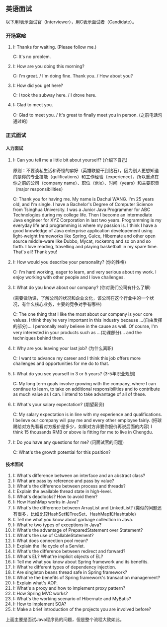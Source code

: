 ## 英语面试

以下用I表示面试官（Interviewer），用C表示面试者（Candidate）。

### 开场寒暄

1. I: Thanks for waiting. (Please follow me.)

   C: It's no problem.

2. I: How are you doing this morning?

   C: I'm great. / I'm doing fine. Thank you. / How about you?

3. I: How did you get here?

   C: I took the subway here. / I drove here.

4. I: Glad to meet you.

   C: Glad to meet you. / It's great to finally meet you in person. (之前电话沟通过的)

### 正式面试

#### 人力面试

1. I: Can you tell me a little bit about yourself? (介绍下自己)

   原则：不要谈私生活和奇怪的癖好（英雄联盟干到钻石），因为别人更想知道的是你的专业技能（qulifications）和工作经验（experience），所以重点在你之前的公司（company name）、职位（title）、时间（years）和主要职责（major responsibilities）

   C: Thank you for having me. My name is Dachui WANG. I'm 25 years old, and I'm single. I have a Bachelor's Degree of Computer Science from Tsinghua University. I was a Junior Java Programmer for ABC Technologies during my college life. Then I become an intermediate Java engineer for XYZ Corporation in last two years. Programming is my everyday life and programming is where my passion is. I think I have a good knowledge of Java enterprise application developement using light-weight frameworks like Spring, Guice, Hibernate and other open source middle-ware like Dubbo, Mycat, rocketmq and so on and so forth. I love reading, travelling and playing basketball in my spare time. That's all! Thank you!

2. I: How would you describe your personality? (你的性格)

   C: I'm hard working, eager to learn, and very serious about my work. I enjoy working with other people and I love challenges.

3. I: What do you know about our company? (你对我们公司有什么了解)

   (需要做功课，了解公司的状况和企业文化，该公司在这个行业中的一个状况，有什么核心业务，主要的竞争对手有哪些)

   C: The one thing that I like the most about our company is your core values. I think they're very important in this industry because …(自由发挥的部分)... I personally really believe in the cause as well. Of course, I'm very interested in your products such as …(功课部分)… and the techniques behind them.

4. I: Why are you leaving your last job? (为什么离职)

   C: I want to advance my career and I think this job offers more challenges and  opportunities for me do to that.

5. I: What do you see yourself in 3 or 5 years? (3-5年职业规划)

   C: My long term goals involve growing with the company, where I can continue to learn, to take on additional responsibilities and to contribute as much value as I can. I intend to take advantage of all of these.

6. I: What's your salary expectation? (期望薪资)

   C: My salary expectation is in line with my experience and qualifications. I believe our company will pay me and every other employee fairly. (把球踢给对方先看看对方报价是多少，如果对方非要你报价再说后面的内容) I think 15 thousands RMB or above is fitting for me to live in Chengdu.

7. I: Do you have any questions for me? (问面试官的问题)

   C: What's the growth potential for this position?


#### 技术面试

1. I: What's difference between an interface and an abstract class?
2. I: What are pass by reference and pass by value?
3. I: What's the difference between process and threads?
4. I: Explain the available thread state in high-level.
5. I: What's deadlocks? How to avoid them?
6. I: How HashMap works in Java?
7. I: What's the difference between ArrayList and LinkedList? (类似的问题还有很多，比如比较HashSet和TreeSet、HashMap和Hashtable)
8. I: Tell me what you know about garbage collection in Java.
9. I: What're two types of exceptions in Java?
10. I: What's the advantage of PreparedStatement over Statement?
11. I: What's the use of CallableStatement?
12. I: What does connection pool mean?
13. I: Explain the life cycle of a Servlet.
14. I: What's the difference between redirect and forward?
15. I: What's EL? What're implicit objects of EL?
16. I: Tell me what you know about Spring framework and its benefits.
17. I: What're different types of dependency injection.
18. I: Are singleton beans thread safe in Spring framework?
19. I: What're the benefits of Spring framework's transaction management?
20. I: Explain what's AOP.
21. I: What's a proxy and how to implement proxy pattern?
22. I: How Spring MVC works?
23. I: What's the working scenario of Hibernate and MyBatis?
24. I: How to implement SOA?
25. I: Make a brief introduction of the projects you are involved before?


上面主要是面试Java程序员的问题，但是整个流程大致如此。
